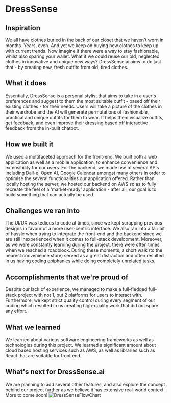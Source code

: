 # DressSense
## Inspiration
We all have clothes buried in the back of our closet that we haven't worn in months. Years, even. And yet we keep on buying new clothes to keep up with current trends. Now imagine if there were a way to stay fashionable, whilst also sparing your wallet. What if we could reuse our old, neglected clothes in innovative and unique new ways? DressSense.ai aims to do just that - by creating new, fresh outfits from old, tired clothes.
## What it does
Essentially, DressSense is a personal stylist that aims to take in a user's preferences and suggest to them the most suitable outfit - based off their existing clothes - for their needs. Users will take a picture of the clothes in their wardrobe and the AI will generate permutations of fashionable, practical and unique outfits for them to wear. It helps them visualize outfits, get feedback, and even improve their dressing based off interactive feedback from the in-built chatbot.
## How we built it
We used a multifaceted approach for the front-end. We built both a web application as well as a mobile application, to enhance convenience and extensibility for our users. For the backend, we made use of several APIs including Dall-e, Open AI, Google Calendar amongst many others in order to optimise the several functionalities our application offered. Rather than locally hosting the server, we hosted our backend on AWS so as to fully recreate the feel of a 'market-ready' application - after all, our goal is to build something that can actually be used.
## Challenges we ran into
The UI/UX was tedious to code at times, since we kept scrapping previous designs in favour of a more user-centric interface.  We also ran into a fair bit of hassle when trying to integrate the front-end and the backend since we are still inexperienced when it comes to full-stack development. Moreover, as we were constantly learning during the project, there were often times when we reached a roadblock. During these moments, a short walk (to the nearest convenience store) served as a great distraction and often resulted in us having coding epiphanies while doing completely unrelated tasks. 
## Accomplishments that we're proud of
Despite our lack of experience, we managed to make a full-fledged full-stack project with not 1, but 2 platforms for users to interact with. Furthermore, we kept strict quality control during every segment of our coding which resulted in us creating high-quality work that did not spare any effort.
## What we learned
We learned about various software engineering frameworks as well as technologies during this project. We learned a significant amount about cloud based hosting services such as AWS, as well as libraries such as React that are suitable for front end.
## What's next for DressSense.ai
We are planning to add several other features, and also explore the concept behind our project further as we believe it has extensive real-world context. More to come soon!
![DressSenseFlowChart](https://github.com/spinelessknave8/DressSense.ai/assets/128112149/e8217dec-0d88-4c63-8ab2-2baf921115b9)
